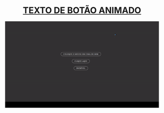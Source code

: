 <div align="center">

<h1 style="border-bottom: none">
    <b><a href="#">TEXTO DE BOTÃO ANIMADO</a></b>
    <br>
</h1>

<div align="center">

![Gif 1](./img/gif1.gif)

</div>
